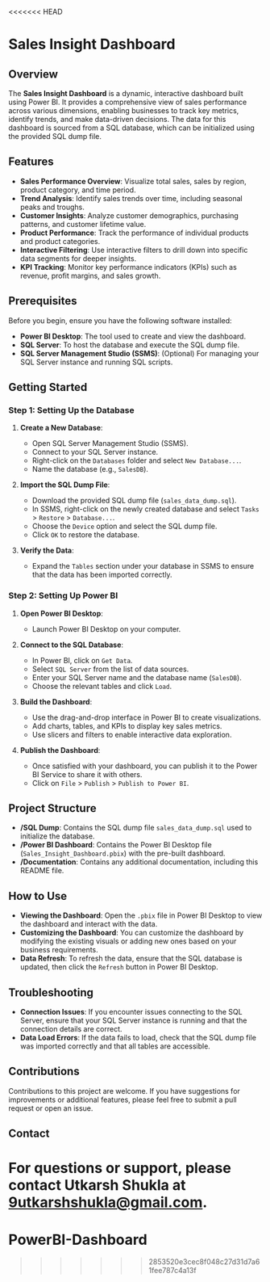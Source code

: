<<<<<<< HEAD
# Sales Insight Dashboard

## Overview

The **Sales Insight Dashboard** is a dynamic, interactive dashboard built using Power BI. It provides a comprehensive view of sales performance across various dimensions, enabling businesses to track key metrics, identify trends, and make data-driven decisions. The data for this dashboard is sourced from a SQL database, which can be initialized using the provided SQL dump file.

## Features

- **Sales Performance Overview**: Visualize total sales, sales by region, product category, and time period.
- **Trend Analysis**: Identify sales trends over time, including seasonal peaks and troughs.
- **Customer Insights**: Analyze customer demographics, purchasing patterns, and customer lifetime value.
- **Product Performance**: Track the performance of individual products and product categories.
- **Interactive Filtering**: Use interactive filters to drill down into specific data segments for deeper insights.
- **KPI Tracking**: Monitor key performance indicators (KPIs) such as revenue, profit margins, and sales growth.

## Prerequisites

Before you begin, ensure you have the following software installed:

- **Power BI Desktop**: The tool used to create and view the dashboard.
- **SQL Server**: To host the database and execute the SQL dump file.
- **SQL Server Management Studio (SSMS)**: (Optional) For managing your SQL Server instance and running SQL scripts.

## Getting Started

### Step 1: Setting Up the Database

1. **Create a New Database**:
   - Open SQL Server Management Studio (SSMS).
   - Connect to your SQL Server instance.
   - Right-click on the `Databases` folder and select `New Database...`.
   - Name the database (e.g., `SalesDB`).

2. **Import the SQL Dump File**:
   - Download the provided SQL dump file (`sales_data_dump.sql`).
   - In SSMS, right-click on the newly created database and select `Tasks` > `Restore` > `Database...`.
   - Choose the `Device` option and select the SQL dump file.
   - Click `OK` to restore the database.

3. **Verify the Data**:
   - Expand the `Tables` section under your database in SSMS to ensure that the data has been imported correctly.

### Step 2: Setting Up Power BI

1. **Open Power BI Desktop**:
   - Launch Power BI Desktop on your computer.

2. **Connect to the SQL Database**:
   - In Power BI, click on `Get Data`.
   - Select `SQL Server` from the list of data sources.
   - Enter your SQL Server name and the database name (`SalesDB`).
   - Choose the relevant tables and click `Load`.

3. **Build the Dashboard**:
   - Use the drag-and-drop interface in Power BI to create visualizations.
   - Add charts, tables, and KPIs to display key sales metrics.
   - Use slicers and filters to enable interactive data exploration.

4. **Publish the Dashboard**:
   - Once satisfied with your dashboard, you can publish it to the Power BI Service to share it with others.
   - Click on `File` > `Publish` > `Publish to Power BI`.

## Project Structure

- **/SQL Dump**: Contains the SQL dump file `sales_data_dump.sql` used to initialize the database.
- **/Power BI Dashboard**: Contains the Power BI Desktop file (`Sales_Insight_Dashboard.pbix`) with the pre-built dashboard.
- **/Documentation**: Contains any additional documentation, including this README file.

## How to Use

- **Viewing the Dashboard**: Open the `.pbix` file in Power BI Desktop to view the dashboard and interact with the data.
- **Customizing the Dashboard**: You can customize the dashboard by modifying the existing visuals or adding new ones based on your business requirements.
- **Data Refresh**: To refresh the data, ensure that the SQL database is updated, then click the `Refresh` button in Power BI Desktop.

## Troubleshooting

- **Connection Issues**: If you encounter issues connecting to the SQL Server, ensure that your SQL Server instance is running and that the connection details are correct.
- **Data Load Errors**: If the data fails to load, check that the SQL dump file was imported correctly and that all tables are accessible.

## Contributions

Contributions to this project are welcome. If you have suggestions for improvements or additional features, please feel free to submit a pull request or open an issue.


## Contact

For questions or support, please contact Utkarsh Shukla at 9utkarshshukla@gmail.com.
=======
# PowerBI-Dashboard
>>>>>>> 2853520e3cec8f048c27d31d7a61fee787c4a13f
